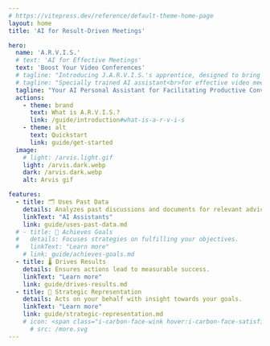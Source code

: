 ```yaml
---
# https://vitepress.dev/reference/default-theme-home-page
layout: home
title: 'AI for Result-Driven Meetings'

hero:
  name: 'A.R.V.I.S.'
  # text: 'AI for Effective Meetings'
  text: 'Boost Your Video Conferences'
  # tagline: "Introducing J.A.R.V.I.S.'s apprentice, designed to bring the brilliance of its mentor into your meetings. This AI assistant uses past data to help you reach your goals, providing strategic advice and a focus on concrete outcomes."
  # tagline: "Specially trained AI assistant<br>for effective video meetings"
  tagline: "Your AI Personal Assistant for Facilitating Productive Conversations"
  actions:
    - theme: brand
      text: What is A.R.V.I.S.?
      link: /guide/introduction#what-is-a-r-v-i-s
    - theme: alt
      text: Quickstart
      link: guide/get-started
  image:
    # light: /arvis.light.gif
    light: /arvis.dark.webp
    dark: /arvis.dark.webp
    alt: Arvis gif

features:
  - title: 🗂️ Uses Past Data
    details: Analyzes past discussions and documents for relevant advice.
    linkText: "AI Assistants"
    link: guide/uses-past-data.md
  # - title: 🥇 Achieves Goals
  #   details: Focuses strategies on fulfilling your objectives.
  #   linkText: "Learn more"
    # link: guide/achieves-goals.md
  - title: 🌡️ Drives Results
    details: Ensures actions lead to measurable success.
    linkText: "Learn more"
    link: guide/drives-results.md
  - title: 🤖 Strategic Representation
    details: Acts on your behalf with insight towards your goals.
    linkText: "Learn more"
    link: guide/strategic-representation.md
    # icon: <span class="i-carbon-face-wink hover:i-carbon-face-satisfied"></span>
      # src: /more.svg
---
```

